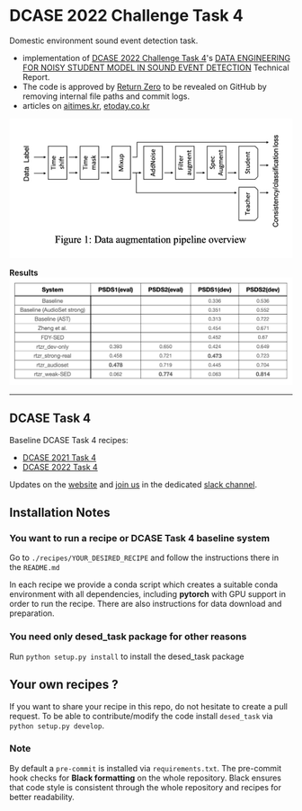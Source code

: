 # DCASE 2022 Challenge Task 4
Domestic environment sound event detection task.
- implementation of [DCASE 2022 Challenge Task 4](https://dcase.community/challenge2022/task-sound-event-detection-in-domestic-environments)'s [DATA ENGINEERING FOR NOISY STUDENT MODEL IN SOUND EVENT DETECTION](https://dcase.community/documents/challenge2022/technical_reports/DCASE2022_Suh_120_t4.pdf) Technical Report.
- The code is approved by [Return Zero](https://www.rtzr.ai/en) to be revealed on GitHub by removing internal file paths and commit logs.
- articles on [aitimes.kr](https://www.aitimes.kr/news/articleView.html?idxno=25537), [etoday.co.kr](https://www.etoday.co.kr/news/view/2181689)

![image](imgs/aug_pipeline.png)

**Results**
![image](imgs/results.png)

---

## DCASE Task 4
Baseline DCASE Task 4 recipes:
- [DCASE 2021 Task 4](./recipes/dcase2021_task4_baseline)
- [DCASE 2022 Task 4](./recipes/dcase2022_task4_baseline)

Updates on the [website][dcase_website] and [join us][invite_dcase_slack] in the dedicated
[slack channel][slack_channel].


[dcase_website]: https://dcase.community
[desed]: https://github.com/turpaultn/DESED
[fuss_git]: https://github.com/google-research/sound-separation/tree/master/datasets/fuss
[fsd50k]: https://zenodo.org/record/4060432
[invite_dcase_slack]: https://join.slack.com/t/dcase/shared_invite/zt-mzxct5n9-ZltMPjtAxQTSt3a6LFIVPA
[slack_channel]: https://dcase.slack.com/archives/C01NR59KAS3

## Installation Notes

### You want to run a recipe or DCASE Task 4 baseline system

Go to `./recipes/YOUR_DESIRED_RECIPE` and follow the instructions there in the `README.md`

In each recipe we provide a conda script which creates a suitable conda environment with all dependencies, including
**pytorch** with GPU support in order to run the recipe. There are also instructions for data download and preparation.


### You need only desed_task package for other reasons
Run `python setup.py install` to install the desed_task package


## Your own recipes ?
If you want to share your recipe in this repo, do not hesitate to create a pull request.
To be able to contribute/modify the code install `desed_task` via `python setup.py develop`.


### Note

By default a `pre-commit` is installed via `requirements.txt`.
The pre-commit hook checks for **Black formatting** on the whole repository.
Black ensures that code style is consistent through the whole repository and recipes for better readability.


